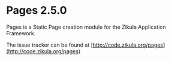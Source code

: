 Pages 2.5.0
===========

Pages is a Static Page creation module for the Zikula Application Framework.

The issue tracker can be found at [http://code.zikula.org/pages](http://code.zikula.org/pages)